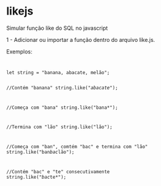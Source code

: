# likejs
Simular função like do SQL no javascript

1 - Adicionar ou importar a função dentro do arquivo like.js.

Exemplos:

<code>
<pre>
let string = "banana, abacate, melão";

//Contém "banana"
string.like("*abacate*");

//Começa com "bana"
string.like("bana*");

//Termina com "lão"
string.like("lão");

//Começa com "ban", comtém "bac" e termina com "lão"
string.like("ban*bac*lão");

//Contém "bac" e "te" consecutivamente
string.like("*bac*te*");
</pre>
</code>
